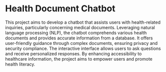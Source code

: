 # Health Document Chatbot

This project aims to develop a chatbot that assists users with health-related inquiries, particularly concerning medical documents. Leveraging natural language processing (NLP), the chatbot comprehends various health documents and provides accurate information from a database. It offers user-friendly guidance through complex documents, ensuring privacy and security compliance. The interactive interface allows users to ask questions and receive personalized responses. By enhancing accessibility to healthcare information, the project aims to empower users and promote health literacy.





